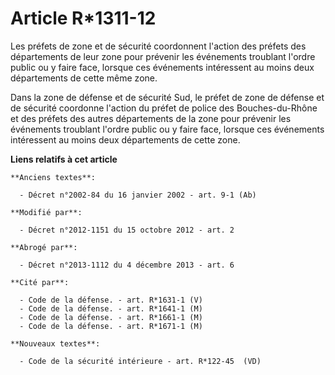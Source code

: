 # Article R*1311-12

Les  préfets de zone et de sécurité  coordonnent l'action des préfets des départements de leur zone pour prévenir les
événements troublant l'ordre public ou y faire face, lorsque ces événements intéressent au moins deux départements de cette
même zone.

Dans la zone de défense et de sécurité Sud, le préfet de zone de défense et de sécurité coordonne l'action du préfet de
police des Bouches-du-Rhône et des préfets des autres départements de la zone pour prévenir les événements troublant l'ordre
public ou y faire face, lorsque ces événements intéressent au moins deux départements de cette zone.

**Liens relatifs à cet article**

	**Anciens textes**:

	  - Décret n°2002-84 du 16 janvier 2002 - art. 9-1 (Ab)

	**Modifié par**:

	  - Décret n°2012-1151 du 15 octobre 2012 - art. 2

	**Abrogé par**:

	  - Décret n°2013-1112 du 4 décembre 2013 - art. 6

	**Cité par**:

	  - Code de la défense. - art. R*1631-1 (V)
	  - Code de la défense. - art. R*1641-1 (M)
	  - Code de la défense. - art. R*1661-1 (M)
	  - Code de la défense. - art. R*1671-1 (M)

	**Nouveaux textes**:

	  - Code de la sécurité intérieure - art. R*122-45  (VD)
